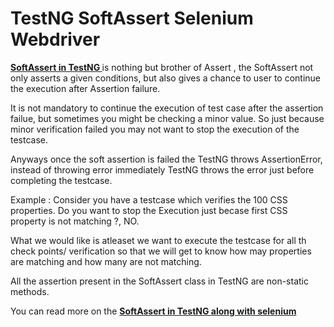 # TestNG SoftAssert Selenium Webdriver

<a href='http://chercher.tech/java/testng-assertions-selenium-webdriver' title='softassert in selenium webdriver'><b>SoftAssert in TestNG </b></a>is nothing but brother of Assert , the SoftAssert not only asserts a given conditions, but also gives a chance to user to continue the execution after Assertion failure.

It is not mandatory to continue the execution of test case after the assertion failue, but sometimes you might be checking a minor value. So just because minor verification failed you may not want to stop the execution of the testcase.

Anyways once the soft assertion is failed the TestNG throws AssertionError, instead of throwing error immediately TestNG throws the error just before completing the testcase.

Example : Consider you have a testcase which verifies the 100 CSS properties. Do you want to stop the Execution just becase first CSS property is not matching ?, NO.

What we would like is atleaset we want to execute the testcase for all th check points/ verification so that we will get to know how may properties are matching and how many are not matching.

All the assertion present in the SoftAssert class in TestNG are non-static methods.

You can read more on the <a href='http://chercher.tech/java/testng-assertions-selenium-webdriver' title='softassert in selenium webdriver'><b>SoftAssert in TestNG along with selenium</b></a>
